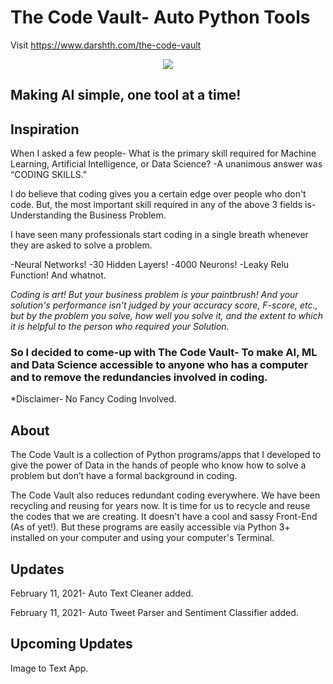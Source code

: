 # The Code Vault- Auto Python Tools
Visit https://www.darshth.com/the-code-vault

<p align="center">
<img src="https://github.com/darshth/The-Code-Vault/blob/main/AutoCleaner/images/TCV_final.png">
  </p>

## Making AI simple, one tool at a time!

## Inspiration

When I asked a few people- What is the primary skill required for Machine Learning, Artificial Intelligence, or Data Science?
-A unanimous answer was “CODING SKILLS."

I do believe that coding gives you a certain edge over people who don't code. 
But, the most important skill required in any of the above 3 fields is- Understanding the Business Problem.

I have seen many professionals start coding in a single breath whenever they are asked to solve a problem.

-Neural Networks!
-30 Hidden Layers!
-4000 Neurons!
-Leaky Relu Function! And whatnot.

*Coding is art! But your business problem is your paintbrush! And your solution's performance isn't judged by your accuracy score, F-score, etc., but by the problem you solve, how well you solve it, and the extent to which it is helpful to the person who required your Solution.*

### So I decided to come-up with The Code Vault- To make AI, ML and Data Science accessible to anyone who has a computer and to remove the redundancies involved in coding.
*Disclaimer- No Fancy Coding Involved.

## About

The Code Vault is a collection of Python programs/apps that I developed to give the power of Data in the hands of people who know how to solve a problem but don’t have a formal background in coding. 

The Code Vault also reduces redundant coding everywhere. We have been recycling and reusing for years now. It is time for us to recycle and reuse the codes that we are creating. It doesn't have a cool and sassy Front-End (As of yet!). But these programs are easily accessible via Python 3+ installed on your computer and using your computer's Terminal.

## Updates
February 11, 2021- Auto Text Cleaner added.

February 11, 2021- Auto Tweet Parser and Sentiment Classifier added.

## Upcoming Updates
Image to Text App.
